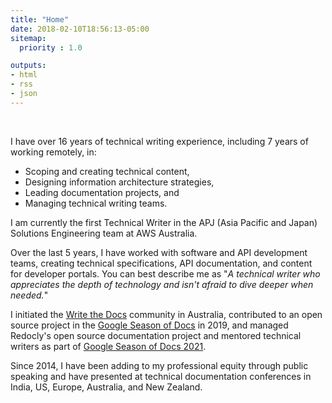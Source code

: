 ```yaml
---
title: "Home"
date: 2018-02-10T18:56:13-05:00
sitemap:
  priority : 1.0

outputs:
- html
- rss
- json
---
```

<br />

I have over 16 years of technical writing experience, including 7 years of working remotely, in:

- Scoping and creating technical content,
- Designing information architecture strategies,
- Leading documentation projects, and
- Managing technical writing teams.

I am currently the first Technical Writer in the APJ (Asia Pacific and Japan) Solutions Engineering team at AWS Australia. 

Over the last 5 years, I have worked with software and API development teams, creating technical specifications, API documentation, and content for developer portals.
You can best describe me as "_A technical writer who appreciates the depth of technology and isn't afraid to dive deeper when needed._"

I initiated the [Write the Docs](https://www.writethedocs.org/) community in Australia, contributed to an open source project in the [Google Season of Docs](https://developers.google.com/season-of-docs/docs/2019/participants) in 2019, and managed Redocly's open source documentation project and mentored technical writers as part of [Google Season of Docs 2021](https://developers.google.com/season-of-docs/docs/participants).

Since 2014, I have been adding to my professional equity through public speaking and have presented at technical documentation conferences in India, US, Europe, Australia, and New Zealand.
